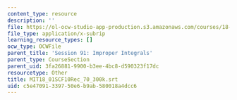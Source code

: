 ```yaml
---
content_type: resource
description: ''
file: https://ol-ocw-studio-app-production.s3.amazonaws.com/courses/18-01sc-single-variable-calculus-fall-2010/c5e47091339750e6b9ab580018a4dcc6_MIT18_01SCF10Rec_70_300k.vtt
file_type: application/x-subrip
learning_resource_types: []
ocw_type: OCWFile
parent_title: 'Session 91: Improper Integrals'
parent_type: CourseSection
parent_uid: 3fa26881-9900-b3ee-4bc8-d590323f17dc
resourcetype: Other
title: MIT18_01SCF10Rec_70_300k.srt
uid: c5e47091-3397-50e6-b9ab-580018a4dcc6
---
```

